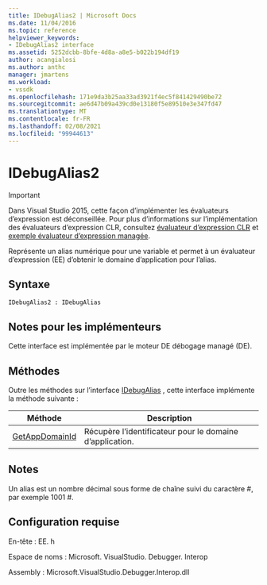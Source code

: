 ```yaml
---
title: IDebugAlias2 | Microsoft Docs
ms.date: 11/04/2016
ms.topic: reference
helpviewer_keywords:
- IDebugAlias2 interface
ms.assetid: 5252dcbb-8bfe-4d8a-a8e5-b022b194df19
author: acangialosi
ms.author: anthc
manager: jmartens
ms.workload:
- vssdk
ms.openlocfilehash: 171e9da3b25aa33ad3921f4ec5f841429490be72
ms.sourcegitcommit: ae6d47b09a439cd0e13180f5e89510e3e347fd47
ms.translationtype: MT
ms.contentlocale: fr-FR
ms.lasthandoff: 02/08/2021
ms.locfileid: "99944613"
---
```

# <a name="idebugalias2"></a>IDebugAlias2
> [!IMPORTANT]
> Dans Visual Studio 2015, cette façon d’implémenter les évaluateurs d’expression est déconseillée. Pour plus d’informations sur l’implémentation des évaluateurs d’expression CLR, consultez [évaluateur d’expression CLR](https://github.com/Microsoft/ConcordExtensibilitySamples/wiki/CLR-Expression-Evaluators) et [exemple évaluateur d’expression managée](https://github.com/Microsoft/ConcordExtensibilitySamples/wiki/Managed-Expression-Evaluator-Sample).

 Représente un alias numérique pour une variable et permet à un évaluateur d’expression (EE) d’obtenir le domaine d’application pour l’alias.

## <a name="syntax"></a>Syntaxe

```
IDebugAlias2 : IDebugAlias
```

## <a name="notes-for-implementers"></a>Notes pour les implémenteurs
 Cette interface est implémentée par le moteur DE débogage managé (DE).

## <a name="methods"></a>Méthodes
 Outre les méthodes sur l’interface [IDebugAlias](../../../extensibility/debugger/reference/idebugalias.md) , cette interface implémente la méthode suivante :

|Méthode|Description|
|------------|-----------------|
|[GetAppDomainId](../../../extensibility/debugger/reference/idebugalias2-getappdomainid.md)|Récupère l’identificateur pour le domaine d’application.|

## <a name="remarks"></a>Notes
 Un alias est un nombre décimal sous forme de chaîne suivi du caractère #, par exemple 1001 #.

## <a name="requirements"></a>Configuration requise
 En-tête : EE. h

 Espace de noms : Microsoft. VisualStudio. Debugger. Interop

 Assembly : Microsoft.VisualStudio.Debugger.Interop.dll
